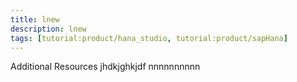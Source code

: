 ```yaml
---
title: lnew
description: lnew
tags: [tutorial:product/hana_studio, tutorial:product/sapHana]
---
```

Additional Resources
jhdkjghkjdf
nnnnnnnnnn
